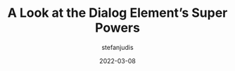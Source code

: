 ---
author: stefanjudis
date: 2022-03-08
draft: true
tags:
  - html
  - javascript
target_url: https://www.stefanjudis.com/blog/a-look-at-the-dialog-elements-super-powers/
title: A Look at the Dialog Element’s Super Powers
---